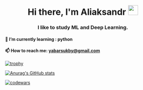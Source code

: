 

<h1 align="center">Hi there, I'm Aliaksandr</a> 
<img src="https://github.com/blackcater/blackcater/raw/main/images/Hi.gif" height="32"/></h1>
<h3 align="center">I like to study ML and Deep Learning.</h3>



#### 🌱 I’m currently learning : python
#### 📫 How to reach me: yabarsukby@gmail.com


[![trophy](https://github-profile-trophy.vercel.app/?username=Aliaksandr-Borsuk)](https://github.com/ryo-ma/github-profile-trophy)

[![Anurag's GitHub stats](https://github-readme-stats.vercel.app/api?username=Aliaksandr-Borsuk)](https://github.com/anuraghazra/github-readme-stats)

[![codewars](https://www.codewars.com/users/Aliaksandr-Borsuk/badges/small)](https://www.codewars.com/users/Aliaksandr-Borsuk) 
